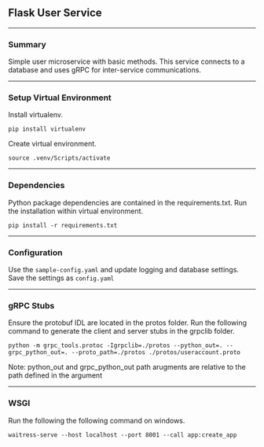 ## Flask User Service
---
### Summary
Simple user microservice with basic methods. This service connects to a database and uses gRPC for inter-service communications.

---
### Setup Virtual Environment
Install virtualenv.
```
pip install virtualenv
```

Create virtual environment.
```
source .venv/Scripts/activate
```

---
### Dependencies
Python package dependencies are contained in the requirements.txt. Run the installation within virtual environment.
```
pip install -r requirements.txt
```

---
### Configuration
Use the `sample-config.yaml` and update logging and database settings. Save the settings as `config.yaml`

---
### gRPC Stubs
Ensure the protobuf IDL are located in the protos folder. Run the following command to generate the client and server stubs in the grpclib folder.
```
python -m grpc_tools.protoc -Igrpclib=./protos --python_out=. --grpc_python_out=. --proto_path=./protos ./protos/useraccount.proto
```
Note:
python_out and grpc_python_out path arugments are relative to the path defined in the argument

---
### WSGI
Run the following the following command on windows.
```
waitress-serve --host localhost --port 8001 --call app:create_app
```